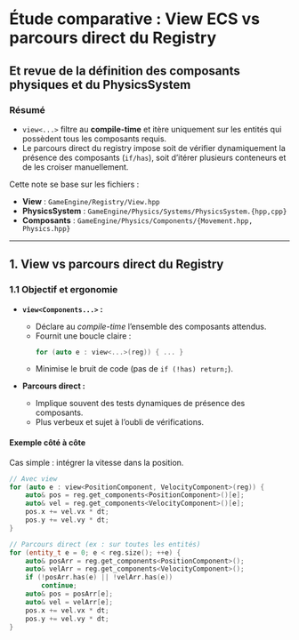 # Étude comparative : View ECS vs parcours direct du Registry  
## Et revue de la définition des composants physiques et du PhysicsSystem

### Résumé
- `view<...>` filtre au **compile-time** et itère uniquement sur les entités qui possèdent tous les composants requis.  
- Le parcours direct du registry impose soit de vérifier dynamiquement la présence des composants (`if/has`), soit d’itérer plusieurs conteneurs et de les croiser manuellement.

Cette note se base sur les fichiers :
- **View** : `GameEngine/Registry/View.hpp`
- **PhysicsSystem** : `GameEngine/Physics/Systems/PhysicsSystem.{hpp,cpp}`
- **Composants** : `GameEngine/Physics/Components/{Movement.hpp, Physics.hpp}`

---

## 1. View vs parcours direct du Registry

### 1.1 Objectif et ergonomie
- **`view<Components...>` :**
  - Déclare au *compile-time* l’ensemble des composants attendus.
  - Fournit une boucle claire :  
    ```cpp
    for (auto e : view<...>(reg)) { ... }
    ```
  - Minimise le bruit de code (pas de `if (!has) return;`).

- **Parcours direct :**
  - Implique souvent des tests dynamiques de présence des composants.
  - Plus verbeux et sujet à l’oubli de vérifications.

#### Exemple côté à côte

Cas simple : intégrer la vitesse dans la position.

```cpp
// Avec view
for (auto e : view<PositionComponent, VelocityComponent>(reg)) {
    auto& pos = reg.get_components<PositionComponent>()[e];
    auto& vel = reg.get_components<VelocityComponent>()[e];
    pos.x += vel.vx * dt;
    pos.y += vel.vy * dt;
}

// Parcours direct (ex : sur toutes les entités)
for (entity_t e = 0; e < reg.size(); ++e) {
    auto& posArr = reg.get_components<PositionComponent>();
    auto& velArr = reg.get_components<VelocityComponent>();
    if (!posArr.has(e) || !velArr.has(e))
        continue;
    auto& pos = posArr[e];
    auto& vel = velArr[e];
    pos.x += vel.vx * dt;
    pos.y += vel.vy * dt;
}

```

